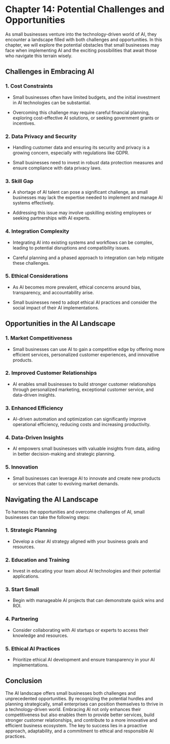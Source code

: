 Chapter 14: Potential Challenges and Opportunities
==================================================

As small businesses venture into the technology-driven world of AI, they encounter a landscape filled with both challenges and opportunities. In this chapter, we will explore the potential obstacles that small businesses may face when implementing AI and the exciting possibilities that await those who navigate this terrain wisely.

**Challenges in Embracing AI**
------------------------------

### **1. Cost Constraints**

* Small businesses often have limited budgets, and the initial investment in AI technologies can be substantial.

* Overcoming this challenge may require careful financial planning, exploring cost-effective AI solutions, or seeking government grants or incentives.

### **2. Data Privacy and Security**

* Handling customer data and ensuring its security and privacy is a growing concern, especially with regulations like GDPR.

* Small businesses need to invest in robust data protection measures and ensure compliance with data privacy laws.

### **3. Skill Gap**

* A shortage of AI talent can pose a significant challenge, as small businesses may lack the expertise needed to implement and manage AI systems effectively.

* Addressing this issue may involve upskilling existing employees or seeking partnerships with AI experts.

### **4. Integration Complexity**

* Integrating AI into existing systems and workflows can be complex, leading to potential disruptions and compatibility issues.

* Careful planning and a phased approach to integration can help mitigate these challenges.

### **5. Ethical Considerations**

* As AI becomes more prevalent, ethical concerns around bias, transparency, and accountability arise.

* Small businesses need to adopt ethical AI practices and consider the social impact of their AI implementations.

**Opportunities in the AI Landscape**
-------------------------------------

### **1. Market Competitiveness**

* Small businesses can use AI to gain a competitive edge by offering more efficient services, personalized customer experiences, and innovative products.

### **2. Improved Customer Relationships**

* AI enables small businesses to build stronger customer relationships through personalized marketing, exceptional customer service, and data-driven insights.

### **3. Enhanced Efficiency**

* AI-driven automation and optimization can significantly improve operational efficiency, reducing costs and increasing productivity.

### **4. Data-Driven Insights**

* AI empowers small businesses with valuable insights from data, aiding in better decision-making and strategic planning.

### **5. Innovation**

* Small businesses can leverage AI to innovate and create new products or services that cater to evolving market demands.

**Navigating the AI Landscape**
-------------------------------

To harness the opportunities and overcome challenges of AI, small businesses can take the following steps:

### **1. Strategic Planning**

* Develop a clear AI strategy aligned with your business goals and resources.

### **2. Education and Training**

* Invest in educating your team about AI technologies and their potential applications.

### **3. Start Small**

* Begin with manageable AI projects that can demonstrate quick wins and ROI.

### **4. Partnering**

* Consider collaborating with AI startups or experts to access their knowledge and resources.

### **5. Ethical AI Practices**

* Prioritize ethical AI development and ensure transparency in your AI implementations.

**Conclusion**
--------------

The AI landscape offers small businesses both challenges and unprecedented opportunities. By recognizing the potential hurdles and planning strategically, small enterprises can position themselves to thrive in a technology-driven world. Embracing AI not only enhances their competitiveness but also enables them to provide better services, build stronger customer relationships, and contribute to a more innovative and efficient business ecosystem. The key to success lies in a proactive approach, adaptability, and a commitment to ethical and responsible AI practices.
